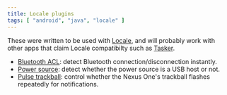 ```yaml
---
title: Locale plugins
tags: [ "android", "java", "locale" ]
---
```


These were written to be used with [Locale](https://play.google.com/store/apps/details?id=com.twofortyfouram.locale), and will probably work with other apps that claim Locale compatibilty such as [Tasker](https://play.google.com/store/apps/details?id=net.dinglisch.android.taskerm).

<!--more-->

- [Bluetooth ACL](/projects/bluetoothacl/): detect Bluetooth connection/disconnection instantly.
- [Power source](/projects/pslp/): detect whether the power source is a USB host or not.
- [Pulse trackball](/projects/ptlp/): control whether the Nexus One's trackball flashes repeatedly for notifications.

